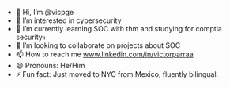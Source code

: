 - 👋 Hi, I’m @vicpge 
- 👀 I’m interested in cybersecurity
- 🌱 I’m currently learning SOC with thm and studying for comptia security+
- 💞️ I’m looking to collaborate on projects about SOC 
- 📫 How to reach me www.linkedin.com/in/victorparraa
- 😄 Pronouns: He/Him
- ⚡ Fun fact: Just moved to NYC from Mexico, fluently bilingual. 

<!---
vicpge/vicpge is a ✨ special ✨ repository because its `README.md` (this file) appears on your GitHub profile.
You can click the Preview link to take a look at your changes.
--->
